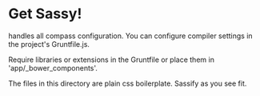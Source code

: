 # Get Sassy!

handles all compass configuration. You can configure compiler 
settings in the project's Gruntfile.js.

Require libraries or extensions in the Gruntfile or place them in 
'app/_bower_components'.

The files in this directory are plain css boilerplate. Sassify as you see fit.
